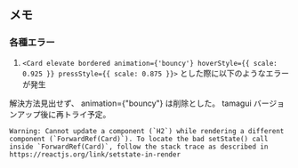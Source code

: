 ## メモ

### 各種エラー

1. `<Card elevate bordered animation={'bouncy'} hoverStyle={{ scale: 0.925 }} pressStyle={{ scale: 0.875 }}>` とした際に以下のようなエラーが発生

解決方法見出せず、 animation={"bouncy"} は削除とした。 tamagui バージョンアップ後に再トライ予定。

```
Warning: Cannot update a component (`H2`) while rendering a different component (`ForwardRef(Card)`). To locate the bad setState() call inside `ForwardRef(Card)`, follow the stack trace as described in https://reactjs.org/link/setstate-in-render
```
